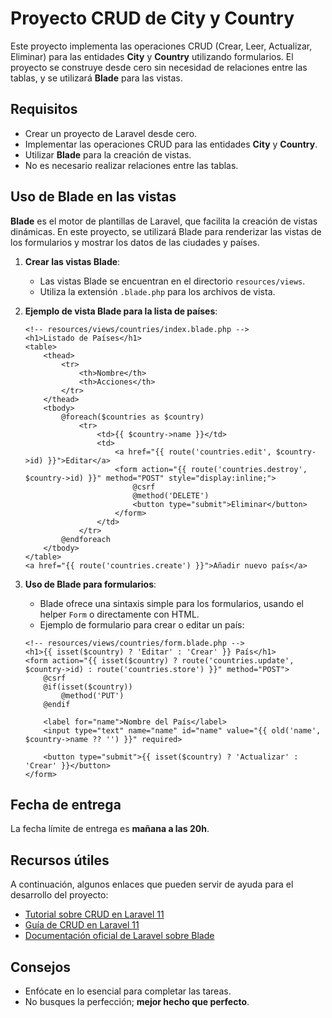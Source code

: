 # Proyecto CRUD de City y Country

Este proyecto implementa las operaciones CRUD (Crear, Leer, Actualizar, Eliminar) para las entidades **City** y **Country** utilizando formularios. El proyecto se construye desde cero sin necesidad de relaciones entre las tablas, y se utilizará **Blade** para las vistas.

## Requisitos

- Crear un proyecto de Laravel desde cero.
- Implementar las operaciones CRUD para las entidades **City** y **Country**.
- Utilizar **Blade** para la creación de vistas.
- No es necesario realizar relaciones entre las tablas.

## Uso de Blade en las vistas

**Blade** es el motor de plantillas de Laravel, que facilita la creación de vistas dinámicas. En este proyecto, se utilizará Blade para renderizar las vistas de los formularios y mostrar los datos de las ciudades y países.

1. **Crear las vistas Blade**:
   - Las vistas Blade se encuentran en el directorio `resources/views`.
   - Utiliza la extensión `.blade.php` para los archivos de vista.

2. **Ejemplo de vista Blade para la lista de países**:
    ```blade
    <!-- resources/views/countries/index.blade.php -->
    <h1>Listado de Países</h1>
    <table>
        <thead>
            <tr>
                <th>Nombre</th>
                <th>Acciones</th>
            </tr>
        </thead>
        <tbody>
            @foreach($countries as $country)
                <tr>
                    <td>{{ $country->name }}</td>
                    <td>
                        <a href="{{ route('countries.edit', $country->id) }}">Editar</a>
                        <form action="{{ route('countries.destroy', $country->id) }}" method="POST" style="display:inline;">
                            @csrf
                            @method('DELETE')
                            <button type="submit">Eliminar</button>
                        </form>
                    </td>
                </tr>
            @endforeach
        </tbody>
    </table>
    <a href="{{ route('countries.create') }}">Añadir nuevo país</a>
    ```

3. **Uso de Blade para formularios**:
    - Blade ofrece una sintaxis simple para los formularios, usando el helper `Form` o directamente con HTML.
    - Ejemplo de formulario para crear o editar un país:

    ```blade
    <!-- resources/views/countries/form.blade.php -->
    <h1>{{ isset($country) ? 'Editar' : 'Crear' }} País</h1>
    <form action="{{ isset($country) ? route('countries.update', $country->id) : route('countries.store') }}" method="POST">
        @csrf
        @if(isset($country))
            @method('PUT')
        @endif

        <label for="name">Nombre del País</label>
        <input type="text" name="name" id="name" value="{{ old('name', $country->name ?? '') }}" required>

        <button type="submit">{{ isset($country) ? 'Actualizar' : 'Crear' }}</button>
    </form>
    ```

## Fecha de entrega

La fecha límite de entrega es **mañana a las 20h**.

## Recursos útiles

A continuación, algunos enlaces que pueden servir de ayuda para el desarrollo del proyecto:

- [Tutorial sobre CRUD en Laravel 11](https://www.itsolutionstuff.com/post/laravel-11-crud-application-example-tutorialexample.html)
- [Guía de CRUD en Laravel 11](https://umarfarooquekhan.medium.com/laravel-11-crud-application-example-tutorial-42f0c2d3b13d)
- [Documentación oficial de Laravel sobre Blade](https://laravel.com/docs/11.x/blade)

## Consejos

- Enfócate en lo esencial para completar las tareas.
- No busques la perfección; **mejor hecho que perfecto**.
